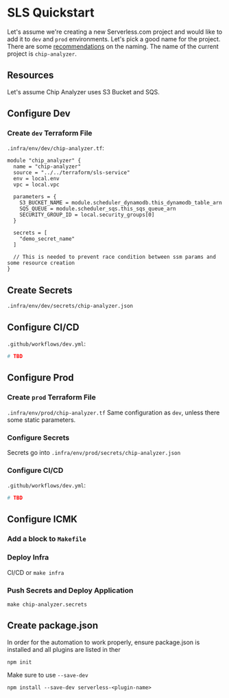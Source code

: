 # SLS Quickstart
Let's assume we're creating a new Serverless.com project and would like to add it to `dev` and `prod` environments.
Let's pick a good name for the project. There are some [recommendations]() on the naming. 
The name of the current project is `chip-analyzer`. 

## Resources
Let's assume Chip Analyzer uses S3 Bucket and SQS.


## Configure Dev
### Create `dev` Terraform File
`.infra/env/dev/chip-analyzer.tf`:
```hcl-terraform
module "chip_analyzer" {
  name = "chip-analyzer"
  source = "../../terraform/sls-service"
  env = local.env
  vpc = local.vpc

  parameters = {
    S3_BUCKET_NAME = module.scheduler_dynamodb.this_dynamodb_table_arn
    SQS_QUEUE = module.scheduler_sqs.this_sqs_queue_arn
    SECURITY_GROUP_ID = local.security_groups[0]
  }

  secrets = [
    "demo_secret_name"
  ]

  // This is needed to prevent race condition between ssm params and some resource creation
}
```
## Create Secrets
`.infra/env/dev/secrets/chip-analyzer.json`

## Configure CI/CD
`.github/workflows/dev.yml`:
```yaml
# TBD
```

## Configure Prod
### Create `prod` Terraform File
`.infra/env/prod/chip-analyzer.tf`
Same configuration as `dev`, unless there some static parameters. 

### Configure Secrets
Secrets go into `.infra/env/prod/secrets/chip-analyzer.json`

### Configure CI/CD
`.github/workflows/dev.yml`:
```yaml
# TBD
```

## Configure ICMK
### Add a block to `Makefile`

### Deploy Infra
CI/CD or `make infra`

### Push Secrets and Deploy Application
`make chip-analyzer.secrets`


## Create package.json
In order for the automation to work properly, ensure package.json is installed and all plugins are listed in ther
```shell script
npm init
```

Make sure to use `--save-dev`
```shell script
npm install --save-dev serverless-<plugin-name>
```



